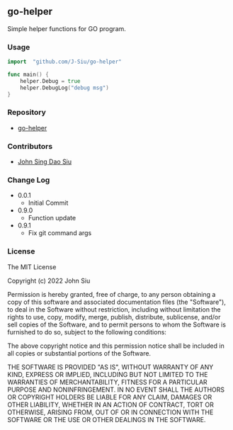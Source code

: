 ## go-helper

Simple helper functions for GO program.

### Usage

```go
import	"github.com/J-Siu/go-helper"

func main() {
	helper.Debug = true
	helper.DebugLog("debug msg")
}
```

### Repository

- [go-helper](https://github.com/J-Siu/go-helper)

### Contributors

- [John Sing Dao Siu](https://github.com/J-Siu)

### Change Log

- 0.0.1
  - Initial Commit
- 0.9.0
  - Function update
- 0.9.1
  - Fix git command args

### License

The MIT License

Copyright (c) 2022 John Siu

Permission is hereby granted, free of charge, to any person obtaining a copy of this software and associated documentation files (the "Software"), to deal in the Software without restriction, including without limitation the rights to use, copy, modify, merge, publish, distribute, sublicense, and/or sell copies of the Software, and to permit persons to whom the Software is furnished to do so, subject to the following conditions:

The above copyright notice and this permission notice shall be included in all copies or substantial portions of the Software.

THE SOFTWARE IS PROVIDED "AS IS", WITHOUT WARRANTY OF ANY KIND, EXPRESS OR IMPLIED, INCLUDING BUT NOT LIMITED TO THE WARRANTIES OF MERCHANTABILITY, FITNESS FOR A PARTICULAR PURPOSE AND NONINFRINGEMENT. IN NO EVENT SHALL THE AUTHORS OR COPYRIGHT HOLDERS BE LIABLE FOR ANY CLAIM, DAMAGES OR OTHER LIABILITY, WHETHER IN AN ACTION OF CONTRACT, TORT OR OTHERWISE, ARISING FROM, OUT OF OR IN CONNECTION WITH THE SOFTWARE OR THE USE OR OTHER DEALINGS IN THE SOFTWARE.